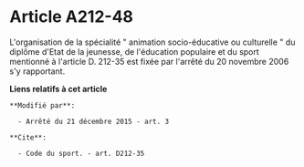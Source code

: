 # Article A212-48

L'organisation de la spécialité " animation socio-éducative ou culturelle " du diplôme d'Etat de la jeunesse, de l'éducation
populaire et du sport mentionné à l'article D. 212-35 est fixée par l'arrêté du 20 novembre 2006 s'y rapportant.

**Liens relatifs à cet article**

	**Modifié par**:

	  - Arrêté du 21 décembre 2015 - art. 3

	**Cite**:

	  - Code du sport. - art. D212-35
